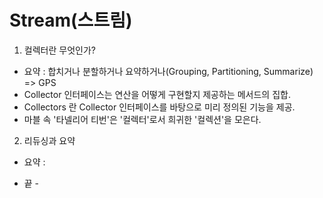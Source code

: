 # Stream(스트림)
1. 컬렉터란 무엇인가?
- 요약 : 합치거나 분할하거나 요약하거나(Grouping, Partitioning, Summarize) => GPS
- Collector 인터페이스는 연산을 어떻게 구현할지 제공하는 메서드의 집합.
- Collectors 란 Collector 인터페이스를 바탕으로 미리 정의된 기능을 제공.
- 마블 속 '타넬리어 티번'은 '컬렉터'로서 희귀한 '컬렉션'을 모은다.

2. 리듀싱과 요약
- 요약 : 


- 끝 -
